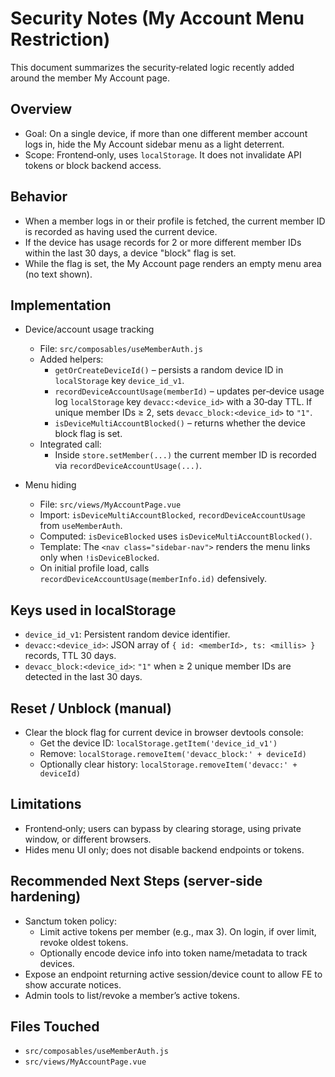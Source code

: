 # Security Notes (My Account Menu Restriction)

This document summarizes the security‑related logic recently added around the member My Account page.

## Overview
- Goal: On a single device, if more than one different member account logs in, hide the My Account sidebar menu as a light deterrent.
- Scope: Frontend‑only, uses `localStorage`. It does not invalidate API tokens or block backend access.

## Behavior
- When a member logs in or their profile is fetched, the current member ID is recorded as having used the current device.
- If the device has usage records for 2 or more different member IDs within the last 30 days, a device "block" flag is set.
- While the flag is set, the My Account page renders an empty menu area (no text shown).

## Implementation
- Device/account usage tracking
  - File: `src/composables/useMemberAuth.js`
  - Added helpers:
    - `getOrCreateDeviceId()` – persists a random device ID in `localStorage` key `device_id_v1`.
    - `recordDeviceAccountUsage(memberId)` – updates per‑device usage log `localStorage` key `devacc:<device_id>` with a 30‑day TTL. If unique member IDs ≥ 2, sets `devacc_block:<device_id>` to `"1"`.
    - `isDeviceMultiAccountBlocked()` – returns whether the device block flag is set.
  - Integrated call:
    - Inside `store.setMember(...)` the current member ID is recorded via `recordDeviceAccountUsage(...)`.

- Menu hiding
  - File: `src/views/MyAccountPage.vue`
  - Import: `isDeviceMultiAccountBlocked`, `recordDeviceAccountUsage` from `useMemberAuth`.
  - Computed: `isDeviceBlocked` uses `isDeviceMultiAccountBlocked()`.
  - Template: The `<nav class="sidebar-nav">` renders the menu links only when `!isDeviceBlocked`.
  - On initial profile load, calls `recordDeviceAccountUsage(memberInfo.id)` defensively.

## Keys used in localStorage
- `device_id_v1`: Persistent random device identifier.
- `devacc:<device_id>`: JSON array of `{ id: <memberId>, ts: <millis> }` records, TTL 30 days.
- `devacc_block:<device_id>`: `"1"` when ≥ 2 unique member IDs are detected in the last 30 days.

## Reset / Unblock (manual)
- Clear the block flag for current device in browser devtools console:
  - Get the device ID: `localStorage.getItem('device_id_v1')`
  - Remove: `localStorage.removeItem('devacc_block:' + deviceId)`
  - Optionally clear history: `localStorage.removeItem('devacc:' + deviceId)`

## Limitations
- Frontend‑only; users can bypass by clearing storage, using private window, or different browsers.
- Hides menu UI only; does not disable backend endpoints or tokens.

## Recommended Next Steps (server‑side hardening)
- Sanctum token policy:
  - Limit active tokens per member (e.g., max 3). On login, if over limit, revoke oldest tokens.
  - Optionally encode device info into token name/metadata to track devices.
- Expose an endpoint returning active session/device count to allow FE to show accurate notices.
- Admin tools to list/revoke a member’s active tokens.

## Files Touched
- `src/composables/useMemberAuth.js`
- `src/views/MyAccountPage.vue`

